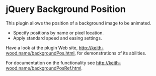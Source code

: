 jQuery Background Position
==========================

This plugin allows the position of a background image to be animated.

* Specify positions by name or pixel location.
* Apply standard speed and easing settings.

Have a look at the plugin Web site, http://keith-wood.name/backgroundPos.html, for demonstrations of its abilities.

For documentation on the functionality see http://keith-wood.name/backgroundPosRef.html.
